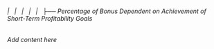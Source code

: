 ###### |   |   |   |   |   ├── Percentage of Bonus Dependent on Achievement of Short-Term Profitability Goals

*Add content here*